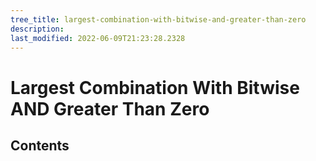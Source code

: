 ```yaml
---
tree_title: largest-combination-with-bitwise-and-greater-than-zero
description: 
last_modified: 2022-06-09T21:23:28.2328
---
```


# Largest Combination With Bitwise AND Greater Than Zero

## Contents
